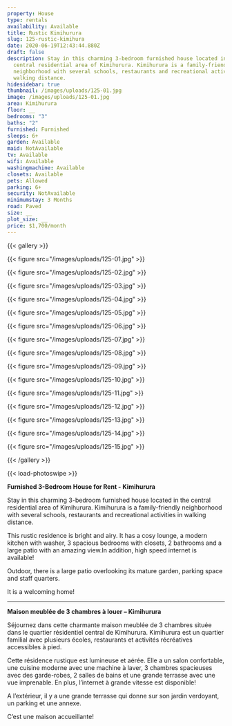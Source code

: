 ```yaml
---
property: House
type: rentals
availability: Available
title: Rustic Kimihurura
slug: 125-rustic-kimihura
date: 2020-06-19T12:43:44.880Z
draft: false
description: Stay in this charming 3-bedroom furnished house located in the
  central residential area of Kimihurura. Kimihurura is a family-friendly
  neighborhood with several schools, restaurants and recreational activities in
  walking distance.
hidesidebar: true
thumbnail: /images/uploads/125-01.jpg
image: /images/uploads/125-01.jpg
area: Kimihurura
floor: __
bedrooms: "3"
baths: "2"
furnished: Furnished
sleeps: 6+
garden: Available
maid: NotAvailable
tv: Available
wifi: Available
washingmachine: Available
closets: Available
pets: Allowed
parking: 6+
security: NotAvailable
minimumstay: 3 Months
road: Paved
size: __
plot_size: __
price: $1,700/month
---
```

{{< gallery >}}

{{< figure src="/images/uploads/125-01.jpg" >}}

{{< figure src="/images/uploads/125-02.jpg" >}}

{{< figure src="/images/uploads/125-03.jpg" >}}

{{< figure src="/images/uploads/125-04.jpg" >}}

{{< figure src="/images/uploads/125-05.jpg" >}}

{{< figure src="/images/uploads/125-06.jpg" >}}

{{< figure src="/images/uploads/125-07.jpg" >}}

{{< figure src="/images/uploads/125-08.jpg" >}}

{{< figure src="/images/uploads/125-09.jpg" >}}

{{< figure src="/images/uploads/125-10.jpg" >}}

{{< figure src="/images/uploads/125-11.jpg" >}}

{{< figure src="/images/uploads/125-12.jpg" >}}

{{< figure src="/images/uploads/125-13.jpg" >}}

{{< figure src="/images/uploads/125-14.jpg" >}}

{{< figure src="/images/uploads/125-15.jpg" >}}

{{< /gallery >}}

{{< load-photoswipe >}}

**Furnished 3-Bedroom House for Rent - Kimihurura**

Stay in this charming 3-bedroom furnished house located in the central residential area of Kimihurura. Kimihurura is a family-friendly neighborhood with several schools, restaurants and recreational activities in walking distance.

This rustic residence is bright and airy. It has a cosy lounge, a modern kitchen with washer, 3 spacious bedrooms with closets, 2 bathrooms and a large patio with an amazing view.In addition, high speed internet is available!

Outdoor, there is a large patio overlooking its mature garden, parking space and staff quarters.

It is a welcoming home!

- - -

**Maison meublée de 3 chambres à louer – Kimihurura**

Séjournez dans cette charmante maison meublée de 3 chambres située dans le quartier résidentiel central de Kimihurura. Kimihurura est un quartier familial avec plusieurs écoles, restaurants et activités récréatives accessibles à pied.

Cette résidence rustique est lumineuse et aérée. Elle a un salon confortable, une cuisine moderne avec une machine à laver, 3 chambres spacieuses avec des garde-robes, 2 salles de bains et une grande terrasse avec une vue imprenable. En plus, l’internet à grande vitesse est disponible!

A l’extérieur, il y a une grande terrasse qui donne sur son jardin verdoyant, un parking et une annexe.

C’est une maison accueillante!